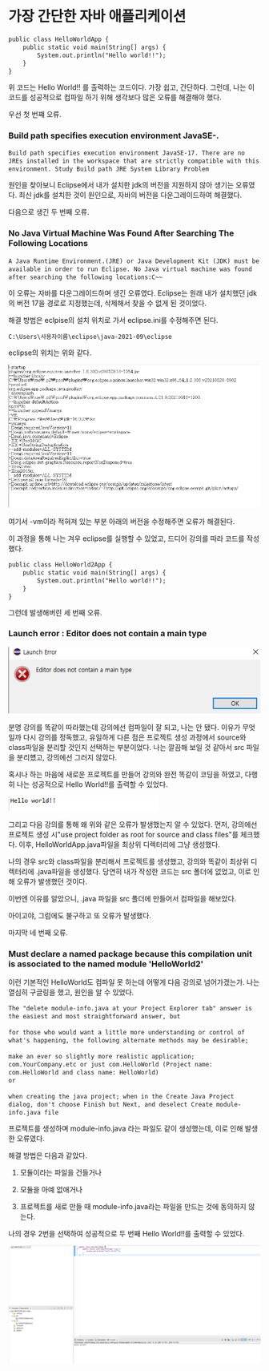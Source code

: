 # 가장 간단한 자바 애플리케이션

    public class HelloWorldApp {
        public static void main(String[] args) {
            System.out.println("Hello world!!");
        }
    }

위 코드는  Hello World!! 를 출력하는 코드이다.
가장 쉽고, 간단하다.
그런데, 나는 이 코드를 성공적으로 컴파일 하기 위해 생각보다 많은 오류를 해결해야 했다.

우선 첫 번쨰 오류.

###  Build path specifies execution environment JavaSE-.

    Build path specifies execution environment JavaSE-17. There are no JREs installed in the workspace that are strictly compatible with this environment. Study Build path JRE System Library Problem

원인을 찾아보니 Eclipse에서 내가 설치한 jdk의 버전을 지원하지 않아 생기는 오류였다. 최신 jdk를 설치한 것이 원인으로, 자바의 버전을 다운그레이드하여 해결했다.

다음으로 생긴 두 번째 오류.

### No Java Virtual Machine Was Found After Searching The Following Locations

    A Java Runtime Environment.(JRE) or Java Development Kit (JDK) must be available in order to run Eclipse. No Java virtual machine was found after searching the following locations:C~~

이 오류는 자바를 다운그레이드하며 생긴 오류였다. Eclipse는 원래 내가 설치했던 jdk의 버전 17을 경로로 지정했는데, 삭제해서 찾을 수 없게 된 것이었다. 

해결 방법은 eclpise의 설치 위치로 가서 eclipse.ini를 수정해주면 된다.

    C:\Users\사용자이름\eclipse\java-2021-09\eclipse

eclipse의 위치는 위와 같다.

![](/img/err_0.PNG)

여기서 -vm이라 적혀져 있는 부분 아래의 버전을 수정해주면 오류가 해결된다.

이 과정을 통해 나는 겨우 eclipse를 실행할 수 있었고, 드디어 강의를 따라 코드를 작성했다.

    public class HelloWorld2App {
        public static void main(String[] args) {
            System.out.println("Hello world!!");
        }
    }

그런데 발생해버린 세 번째 오류.

### Launch error : Editor does not contain a main type

![](/img/err_1.PNG)

분명 강의를 똑같이 따라했는데 강의에선 컴파일이 잘 되고, 나는 안 됐다. 이유가 무엇일까 다시 강의를 정독했고, 유일하게 다른 점은 프로젝트 생성 과정에서 source와 class파일을 분리할 것인지 선택하는 부분이었다. 나는 깔끔해 보일 것 같아서 src 파일을 분리헀고, 강의에선 그러지 않았다.

혹시나 하는 마음에 새로운 프로젝트를 만들어 강의와 완전 똑같이 코딩을 하였고, 다행히 나는 성공적으로 Hello World!!를 출력할 수 있었다.

![](/img/helloWorld_0.PNG)

그리고 다음 강의를 통해 왜 위와 같은 오류가 발생했는지 알 수 있었다. 먼저, 강의에선 프로젝트 생성 시"use project folder as root for source and class files"를 체크했다. 이후, HelloWorldApp.java파일을 최상위 디렉터리에 그냥 생성했다.

나의 경우 src와 class파일을 분리해서 프로젝트를 생성했고, 강의와 똑같이 최상위 디렉터리에 .java파일을 생성했다. 당연히 내가 작성한 코드는 src 폴더에 없었고, 이로 인해 오류가 발생했던 것이다.

이번엔 이유를 알았으니, .java 파일을 src 폴더에 만들어서 컴파일을 해보았다. 

아이고야, 그럼에도 불구하고 또 오류가 발생했다.

 마지막 네 번째 오류.

### Must declare a named package because this compilation unit is associated to the named module 'HelloWorld2'

이런 기본적인 HelloWorld도 컴파일 못 하는데 어떻게 다음 강의로 넘어가겠는가. 나는 열심히 구글링을 했고, 원인을 알 수 있었다.

    The "delete module-info.java at your Project Explorer tab" answer is the easiest and most straightforward answer, but

    for those who would want a little more understanding or control of what's happening, the following alternate methods may be desirable;

    make an ever so slightly more realistic application; com.YourCompany.etc or just com.HelloWorld (Project name: com.HelloWorld and class name: HelloWorld)
    or

    when creating the java project; when in the Create Java Project dialog, don't choose Finish but Next, and deselect Create module-info.java file

프로젝트를 생성하며 module-info.java 라는 파일도 같이 생성했는데, 이로 인해 발생한 오류였다.

해결 방법은 다음과 같았다.

1. 모듈이라는 파일을 건들거나

2. 모듈을 아예 없애거나

3. 프로젝트를 새로 만들 때 module-info.java라는 파일을 만드는 것에 동의하지 않는다.

나의 경우 2번을 선택하여 성공적으로 두 번째 Hello World!!를 출력할 수 있었다.

![](/img/helloWorld_1.PNG)